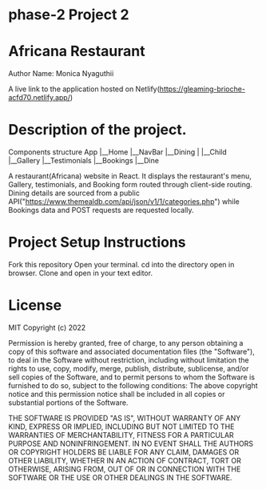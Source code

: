 # phase-2 Project 2
# Africana Restaurant
 Author Name: Monica Nyaguthii

A live link to the application hosted on Netlify(https://gleaming-brioche-acfd70.netlify.app/)

# Description of the project.

Components structure
App
|__Home
|__NavBar
|__Dining
|     |__Child
|__Gallery
|__Testimonials
|__Bookings
    |__Dine


A restaurant(Africana) website in React. It displays the restaurant's menu, Gallery, testimonials, and Booking form routed through client-side routing. Dining details are sourced from a public API("https://www.themealdb.com/api/json/v1/1/categories.php") while Bookings data and POST requests are requested locally.


# Project Setup Instructions
Fork this repository Open your terminal. cd into the directory open in browser. Clone and open in your text editor.

# License
MIT Copyright (c) 2022

Permission is hereby granted, free of charge, to any person obtaining a copy of this software and associated documentation files (the "Software"), to deal in the Software without restriction, including without limitation the rights to use, copy, modify, merge, publish, distribute, sublicense, and/or sell copies of the Software, and to permit persons to whom the Software is furnished to do so, subject to the following conditions: The above copyright notice and this permission notice shall be included in all copies or substantial portions of the Software.

THE SOFTWARE IS PROVIDED "AS IS", WITHOUT WARRANTY OF ANY KIND, EXPRESS OR IMPLIED, INCLUDING BUT NOT LIMITED TO THE WARRANTIES OF MERCHANTABILITY, FITNESS FOR A PARTICULAR PURPOSE AND NONINFRINGEMENT. IN NO EVENT SHALL THE AUTHORS OR COPYRIGHT HOLDERS BE LIABLE FOR ANY CLAIM, DAMAGES OR OTHER LIABILITY, WHETHER IN AN ACTION OF CONTRACT, TORT OR OTHERWISE, ARISING FROM, OUT OF OR IN CONNECTION WITH THE SOFTWARE OR THE USE OR OTHER DEALINGS IN THE SOFTWARE.
